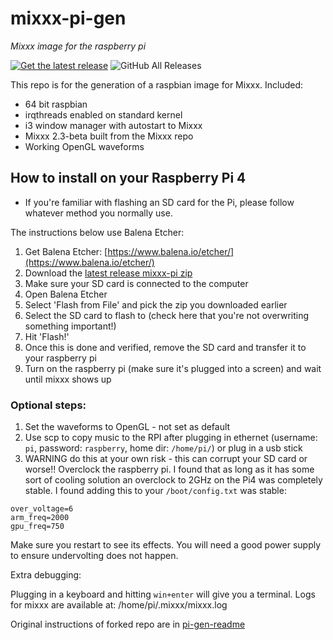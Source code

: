 # mixxx-pi-gen

_Mixxx image for the raspberry pi_

 [![Get the latest release](https://img.shields.io/github/release-date/fayaaz/mixxx-pi-gen)](https://github.com/fayaaz/mixxx-pi-gen/releases/latest)
![GitHub All Releases](https://img.shields.io/github/downloads/fayaaz/mixxx-pi-gen/total)

This repo is for the generation of a raspbian image for Mixxx.
Included:
- 64 bit raspbian
- irqthreads enabled on standard kernel
- i3 window manager with autostart to Mixxx
- Mixxx 2.3-beta built from the Mixxx repo 
- Working OpenGL waveforms

## How to install on your Raspberry Pi 4

- If you're familiar with flashing an SD card for the Pi, please follow whatever method you normally use. 

The instructions below use Balena Etcher:

1. Get Balena Etcher: [https://www.balena.io/etcher/](https://www.balena.io/etcher/)
2. Download the [latest release mixxx-pi zip](https://github.com/fayaaz/mixxx-pi-gen/releases/latest)
3. Make sure your SD card is connected to the computer
4. Open Balena Etcher
5. Select 'Flash from File' and pick the zip you downloaded earlier
6. Select the SD card to flash to (check here that you're not overwriting something important!)
7. Hit 'Flash!'
8. Once this is done and verified, remove the SD card and transfer it to your raspberry pi
9. Turn on the raspberry pi (make sure it's plugged into a screen) and wait until mixxx shows up

### Optional steps:

1. Set the waveforms to OpenGL - not set as default
2. Use scp to copy music to the RPI after plugging in ethernet (username: `pi`, password: `raspberry`, home dir: `/home/pi/`) or plug in a usb stick
3. WARNING do this at your own risk - this can corrupt your SD card or worse!! 
Overclock the raspberry pi. I found that as long as it has some sort
of cooling solution an overclock to 2GHz on the Pi4 was completely stable. 
I found adding this to your `/boot/config.txt` was stable:

```
over_voltage=6
arm_freq=2000
gpu_freq=750
```

Make sure you restart to see its effects. You will need a good power supply to ensure undervolting does not happen.

Extra debugging:

Plugging in a keyboard and hitting `win+enter` will give you a terminal.
Logs for mixxx are available at: /home/pi/.mixxx/mixxx.log

Original instructions of forked repo are in [pi-gen-readme](pi-gen-readme.md)
